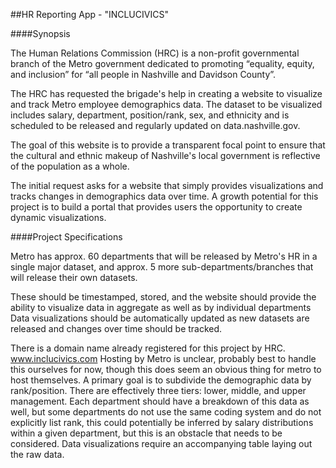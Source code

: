 ##HR Reporting App - "INCLUCIVICS"

####Synopsis

The Human Relations Commission (HRC) is a non-profit governmental branch of the Metro government dedicated to promoting “equality, equity, and inclusion” for “all people in Nashville and Davidson County”.

The HRC has requested the brigade's help in creating a website to visualize and track Metro employee demographics data.  The dataset to be visualized includes salary, department, position/rank, sex, and ethnicity and is scheduled to be released and regularly updated on data.nashville.gov.

The goal of this website is to provide a transparent focal point to ensure that the cultural and ethnic makeup of Nashville's local government is reflective of the population as a whole.

The initial request asks for a website that simply provides visualizations and tracks changes in demographics data over time.  A growth potential for this project is to build a portal that provides users the opportunity to create dynamic visualizations.


####Project Specifications

Metro has approx. 60 departments that will be released by Metro's HR in a single major dataset, and approx. 5 more sub-departments/branches that will release their own datasets.

These should be timestamped, stored, and the website should provide the ability to visualize data in aggregate as well as by individual departments
Data visualizations should be automatically updated as new datasets are released and changes over time should be tracked.

There is a domain name already registered for this project by HRC. www.inclucivics.com
Hosting by Metro is unclear, probably best to handle this ourselves for now, though this does seem an obvious thing for metro to host themselves.
A primary goal is to subdivide the demographic data by rank/position.  There are effectively three tiers: lower, middle, and upper management.  Each department should have a breakdown of this data as well, but some departments do not use the same coding system and do not explicitly list rank, this could potentially be inferred by salary distributions within a given department, but this is an obstacle that needs to be considered.
Data visualizations require an accompanying table laying out the raw data.